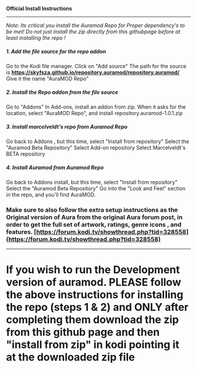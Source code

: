 **Official Install Instructions**

---

 _Note: Its critical you install the Auramod Repo for Proper dependency&#39;s to be met! Do not just install the zip directly from this githubpage before at least installing the repo !_

##### 1. Add the file source for the repo addon 

Go to the Kodi file manager. Click on &quot;Add source&quot;
The path for the source is
**https://skyfsza.github.io/repository.auramod/repository.auramod/**
Give it the name &quot;AuraMOD Repo&quot;

##### 2. Install the Repo addon  from the file source

Go to &quot;Addons&quot;
In Add-ons, install an addon from zip. When it asks for the location, select &quot;AuraMOD Repo&quot;, and install
repository.auramod-1.0.1.zip

##### 3. Install marcelveldt's repo from Auramod Repo
Go back to Addons , but this time, select &quot;Install from repository&quot;
Select the &quot;Auramod Beta Repository&quot;
Select Add-on repository
Select Marcelveldt's BETA repository

##### 4. Install Auramod from Auramod Repo

Go back to Addons install, but this time, select &quot;Install from repository&quot;
Select the &quot;Auramod Beta Repository&quot;
Go into the &quot;Look and Feel&quot; section in the repo, and you&#39;ll find AuraMOD.

###    Make sure to also follow the  extra setup instructions as the Original version of Aura   from the original Aura forum post, in order to get the full set of artwork, ratings, genre icons ,  and features.  [https://forum.kodi.tv/showthread.php?tid=328558](https://forum.kodi.tv/showthread.php?tid=328558)  

---


 # If you wish to run the Development version of auramod. PLEASE follow the above instructions for installing the repo (steps 1 & 2) and ONLY after completing them  download the zip from this github page and then "install from zip" in kodi pointing it at the downloaded zip file 
